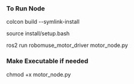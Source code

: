 ### To Run Node

colcon build --symlink-install

source install/setup.bash 

ros2 run robomuse_motor_driver motor_node.py

### Make Executable if needed
chmod +x motor_node.py 

